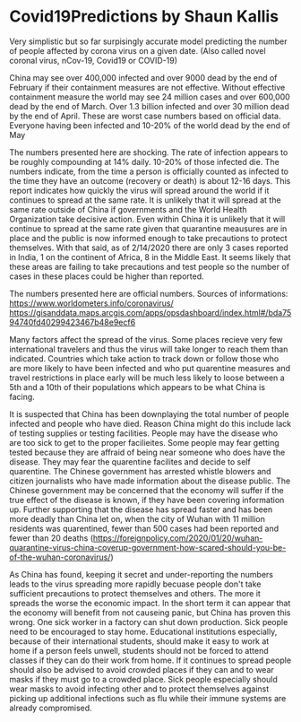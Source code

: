 # Covid19Predictions by Shaun Kallis
Very simplistic but so far surpisingly accurate model predicting the number of people affected by corona virus on a given date. (Also called novel coronal virus, nCov-19, Covid19 or COVID-19)

China may see over 400,000 infected and over 9000 dead by the end of February if their containment measures are not effective.  Without effective containment measure the world may see 24 million cases and over 600,000 dead by the end of March.  Over 1.3 billion infected and over 30 million dead by the end of April.  These are worst case numbers based on official data.  Everyone having been infected and 10-20% of the world dead by the end of May

The numbers presented here are shocking.  The rate of infection appears to be roughly compounding at 14% daily.  10-20% of those infected die.  The numbers indicate, from the time a person is officially counted as infected to the time they have an outcome (recovery or death) is about 12-16 days.  This report indicates how quickly the virus will spread around the world if it continues to spread at the same rate.  It is unlikely that it will spread at the same rate outside of China if governments and the World Health Organization take decisive action.  Even within China it is unlikely that it will continue to spread at the same rate given that quarantine meausures are in place and the public is now informed enough to take precautions to protect themselves.  With that said, as of 2/14/2020 there are only 3 cases reported in India, 1 on the continent of Africa, 8 in the Middle East.  It seems likely that these areas are failing to take precautions and test people so the number of cases in these places could be higher than reported.

The numbers presented here are official numbers.
Sources of informations: 
  https://www.worldometers.info/coronavirus/
  https://gisanddata.maps.arcgis.com/apps/opsdashboard/index.html#/bda7594740fd40299423467b48e9ecf6

Many factors affect the spread of the virus.  Some places recieve very few international travelers and thus the virus will take longer to reach them than indicated.  Countries which take action to track down or follow those who are more likely to have been infected and who put quarentine measures and travel restrictions in place early will be much less likely to loose between a 5th and a 10th of their populations which appears to be what China is facing.  

It is suspected that China has been downplaying the total number of people infected and people who have died.  Reason China might do this include lack of testing supplies or testing facilities.  People may have the disease who are too sick to get to the proper facilieites.  Some people may fear getting tested because they are affraid of being near someone who does have the disease.  They may fear the quarentine facilites and decide to self quarentine.  The Chinese government has arrested whistle blowers and citizen journalists who have made information about the disease public.  The Chinese government may be concerned that the economy will suffer if the true effect of the disease is known, if they have been covering information up.  Further supporting that the disease has spread faster and has been more deadly than China let on, when the city of Wuhan with 11 million residents was quarentined, fewer than 500 cases had been reported and fewer than 20 deaths (https://foreignpolicy.com/2020/01/20/wuhan-quarantine-virus-china-coverup-government-how-scared-should-you-be-of-the-wuhan-coronavirus/)

As China has found, keeping it secret and under-reporting the numbers leads to the virus spreading more rapidly becuase people don't take sufficient precautions to protect themselves and others.  The more it spreads the worse the economic impact.  In the short term it can appear that the economy will benefit from not causeing panic, but China has proven this wrong.  One sick worker in a factory can shut down production.  Sick people need to be encouraged to stay home.  Educational institutions especially, because of their international students, should make it easy to work at home if a person feels unwell, students should not be forced to attend classes if they can do their work from home.  If it continues to spread people should also be advised to avoid crowded places if they can and to wear masks if they must go to a crowded place.  Sick people especially should wear masks to avoid infecting other and to protect themselves against picking up additional infections such as flu while their immune systems are already compromised.
